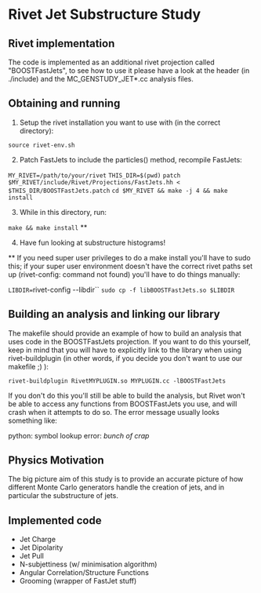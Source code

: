 Rivet Jet Substructure Study
============================

Rivet implementation
--------------------

The code is implemented as an additional rivet
projection called "BOOSTFastJets", to see how
to use it please have a look at the header
(in ./include) and the MC_GENSTUDY_JET*.cc analysis files.

Obtaining and running
---------------------

1. Setup the rivet installation you want to use with
(in the correct directory):

`source rivet-env.sh`

2. Patch FastJets to include the particles() method,
recompile FastJets:

`MY_RIVET=/path/to/your/rivet`
`THIS_DIR=$(pwd)`
`patch  $MY_RIVET/include/Rivet/Projections/FastJets.hh < $THIS_DIR/BOOSTFastJets.patch`
`cd $MY_RIVET && make -j 4 && make install`

3. While in this directory, run:

`make && make install` **

4. Have fun looking at substructure histograms!

** If you need super user privileges to do a make install
you'll have to sudo this; if your super user environment
doesn't have the correct rivet paths set up
(rivet-config: command not found) you'll have to do things
manually:

`LIBDIR=`rivet-config --libdir``
`sudo cp -f libBOOSTFastJets.so $LIBDIR`

Building an analysis and linking our library
--------------------------------------------

The makefile should provide an example of how to build an analysis
that uses code in the BOOSTFastJets projection. If you want to do this
yourself, keep in mind that you will have to explicitly link to the
library when using rivet-buildplugin (in other words, if you decide
you don't want to use our makefile ;) ):

`rivet-buildplugin RivetMYPLUGIN.so MYPLUGIN.cc -lBOOSTFastJets`

If you don't do this you'll still be able to build the analysis,
but Rivet won't be able to access any functions from BOOSTFastJets
you use, and will crash when it attempts to do so. The error message
usually looks something like:

python: symbol lookup error: *bunch of crap*

Physics Motivation
------------------

The big picture aim of this study is to provide an accurate picture of
how different Monte Carlo generators handle the creation of jets, and
in particular the substructure of jets.

Implemented code
------------------------
* Jet Charge
* Jet Dipolarity
* Jet Pull
* N-subjettiness (w/ minimisation algorithm)
* Angular Correlation/Structure Functions
* Grooming (wrapper of FastJet stuff)
